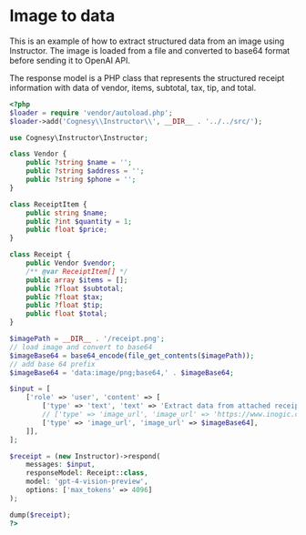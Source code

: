 # Image to data

This is an example of how to extract structured data from an image using
Instructor. The image is loaded from a file and converted to base64 format
before sending it to OpenAI API.

The response model is a PHP class that represents the structured receipt
information with data of vendor, items, subtotal, tax, tip, and total.

```php
<?php
$loader = require 'vendor/autoload.php';
$loader->add('Cognesy\\Instructor\\', __DIR__ . '../../src/');

use Cognesy\Instructor\Instructor;

class Vendor {
    public ?string $name = '';
    public ?string $address = '';
    public ?string $phone = '';
}

class ReceiptItem {
    public string $name;
    public ?int $quantity = 1;
    public float $price;
}

class Receipt {
    public Vendor $vendor;
    /** @var ReceiptItem[] */
    public array $items = [];
    public ?float $subtotal;
    public ?float $tax;
    public ?float $tip;
    public float $total;
}

$imagePath = __DIR__ . '/receipt.png';
// load image and convert to base64
$imageBase64 = base64_encode(file_get_contents($imagePath));
// add base 64 prefix
$imageBase64 = 'data:image/png;base64,' . $imageBase64;

$input = [
    ['role' => 'user', 'content' => [
        ['type' => 'text', 'text' => 'Extract data from attached receipt'],
        // ['type' => 'image_url', 'image_url' => 'https://www.inogic.com/blog/wp-content/uploads/2020/09/Receipt-Processor-AI-Builder-in-Canvas-App-9.png'],
        ['type' => 'image_url', 'image_url' => $imageBase64],
    ]],
];

$receipt = (new Instructor)->respond(
    messages: $input,
    responseModel: Receipt::class,
    model: 'gpt-4-vision-preview',
    options: ['max_tokens' => 4096]
);

dump($receipt);
?>
```
